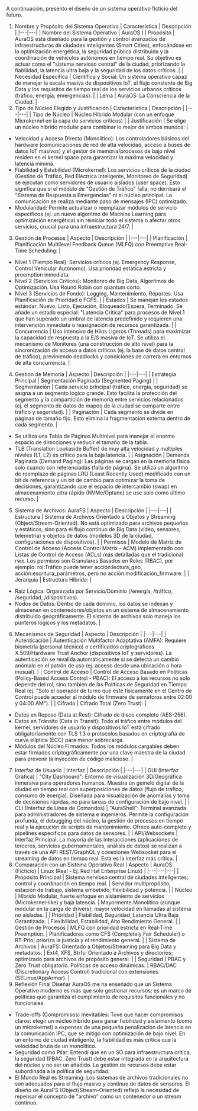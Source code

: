 A continuación, presento el diseño de un sistema operativo ficticio del futuro.
1. Nombre y Propósito del Sistema Operativo
| Característica | Descripción |
|---|---|
| Nombre del Sistema Operativo | AuraOS |
| Propósito | AuraOS está diseñado para la gestión y control avanzados de infraestructuras de ciudades inteligentes (Smart Cities), enfocándose en la optimización energética, la seguridad pública distribuida y la coordinación de vehículos autónomos en tiempo real. Su objetivo es actuar como el "sistema nervioso central" de la ciudad, priorizando la fiabilidad, la latencia ultra baja y la seguridad de los datos críticos. |
| Necesidad Específica | Científica y Social: Un sistema operativo capaz de manejar la escala masiva de dispositivos IoT, el flujo constante de Big Data y los requisitos de tiempo real de los servicios urbanos críticos (tráfico, energía, emergencias). |
| Lema | AuraOS: La Consciencia de la Ciudad. |
2. Tipo de Núcleo Elegido y Justificación
| Característica | Descripción |
|---|---|
| Tipo de Núcleo | Núcleo Híbrido Modular (con un enfoque Microkernel en la capa de servicios críticos) |
| Justificación | Se elige un núcleo híbrido modular para combinar lo mejor de ambos mundos: |
 * Velocidad y Acceso Directo (Monolítico): Los controladores básicos del hardware (comunicaciones de red de alta velocidad, acceso a buses de datos IoT masivos) y el gestor de memoria/procesos de bajo nivel residen en el kernel space para garantizar la máxima velocidad y latencia mínima.
 * Fiabilidad y Estabilidad (Microkernel): Los servicios críticos de la ciudad (Gestión de Tráfico, Red Eléctrica Inteligente, Monitoreo de Seguridad) se ejecutan como servidores de usuario aislados (user space). Esto significa que si el módulo de "Gestión de Tráfico" falla, no derribará el "Sistema de Respuesta a Emergencias" ni el núcleo principal. La comunicación se realiza mediante paso de mensajes (IPC) optimizado.
 * Modularidad: Permite actualizar o reemplazar módulos de servicio específicos (ej. un nuevo algoritmo de Machine Learning para optimización energética) sin reiniciar todo el sistema o afectar otros servicios, crucial para una infraestructura 24/7. |
3. Gestión de Procesos
| Aspecto | Descripción |
|---|---|
| Planificación | Planificación Multilevel Feedback Queue (MLFQ) con Preemptive Real-Time Scheduling: |
 * Nivel 1 (Tiempo Real): Servicios críticos (ej. Emergency Response, Control Vehicular Autónomo). Usa prioridad estática estricta y preemption inmediata.
 * Nivel 2 (Servicios Críticos): Monitoreo de Big Data, Algoritmos de Optimización. Usa Round Robin con quantum corto.
 * Nivel 3 (Servicios de Fondo): Logging, Mantenimiento, Reportes. Usa Planificación de Prioridad o FCFS. |
   | Estados | Se manejan los estados estándar: Nuevo, Listo, Ejecución, Bloqueado/Espera, Terminado. Se añade un estado especial: "Latencia Crítica" para procesos de Nivel 1 que han superado un umbral de latencia predefinido y requieren una intervención inmediata o reasignación de recursos garantizada. |
   | Concurrencia | Uso intensivo de Hilos Ligeros (Threads) para maximizar la capacidad de respuesta a la E/S masiva de IoT. Se utiliza el mecanismo de Monitores (una construcción de alto nivel) para la sincronización de acceso a datos críticos (ej. la base de datos central de tráfico), previniendo deadlocks y condiciones de carrera en entornos de alta concurrencia. |
4. Gestión de Memoria
| Aspecto | Descripción |
|---|---|
| Estrategia Principal | Segmentación Paginada (Segmented Paging) |
| Segmentación | Cada servicio principal (tráfico, energía, seguridad) se asigna a un segmento lógico grande. Esto facilita la protección del segmento y la compartición de memoria entre servicios relacionados (ej. el segmento de datos de mapeo de la ciudad se comparte entre tráfico y seguridad). |
| Paginación | Cada segmento se divide en páginas de tamaño fijo. Esto elimina la fragmentación externa dentro de cada segmento. |
 * Se utiliza una Tabla de Páginas Multinivel para manejar el enorme espacio de direcciones y reducir el tamaño de la tabla.
 * TLB (Translation Lookaside Buffer) de muy alta velocidad y múltiples niveles (L1, L2) es crítico para la baja latencia. |
   | Asignación | Demanda Paginada (Demand Paging): Las páginas se cargan en la memoria física solo cuando son referenciadas (falla de página). Se utiliza un algoritmo de reemplazo de páginas LRU (Least Recently Used) modificado con un bit de referencia y un bit de cambio para optimizar la toma de decisiones, garantizando que el espacio de intercambio (swap) en almacenamiento ultra rápido (NVMe/Optane) se use solo como último recurso. |
5. Sistema de Archivos: AuraFS
| Aspecto | Descripción |
|---|---|
| Estructura | Sistema de Archivos Orientado a Objetos y Streaming (Object/Stream-Oriented). No está optimizado para archivos pequeños y estáticos, sino para el flujo continuo de Big Data (vídeo, sensores, telemetría) y objetos de datos (modelos 3D de la ciudad, configuraciones de dispositivos). |
| Permisos | Modelo de Matriz de Control de Acceso (Access Control Matrix - ACM) implementado con Listas de Control de Acceso (ACLs) más detalladas que el tradicional rwx. Los permisos son Granulares Basados en Roles (RBAC), por ejemplo: rol:Tráfico puede tener acción:lectura_geo, acción:escritura_parámetros, pero no acción:modificación_firmware. |
| Jerarquía | Estructura Híbrida: |
 * Raíz Lógica: Organizada por Servicio/Dominio (/energía, /tráfico, /seguridad, /dispositivos).
 * Nodos de Datos: Dentro de cada dominio, los datos se indexan y almacenan en contenedores/objetos en un sistema de almacenamiento distribuido geográficamente. El sistema de archivos solo maneja los punteros lógicos y los metadatos. |
6. Mecanismos de Seguridad
| Aspecto | Descripción |
|---|---|
| Autenticación | Autenticación Multifactor Adaptativa (AMFA): Requiere biometría (personal técnico) o certificados criptográficos X.509/Hardware Trust Anchor (dispositivos IoT y servidores). La autenticación se revalida automáticamente si se detecta un cambio anómalo en el patrón de uso (ej. acceso desde una ubicación o hora inusual). |
| Control de Acceso | Control de Acceso Basado en Políticas (Policy-Based Access Control - PBAC): El acceso a los recursos no solo depende del rol, sino también de las Políticas de Seguridad en Tiempo Real (ej. "Solo el operador de turno que esté físicamente en el Centro de Control puede acceder al módulo de firmware de semáforos entre 02:00 y 04:00 AM"). |
| Cifrado | Cifrado Total (Zero Trust): |
 * Datos en Reposo (Data at Rest): Cifrado de disco completo (AES-256).
 * Datos en Tránsito (Data in Transit): Todo el tráfico entre módulos del kernel, servidores de usuario y dispositivos IoT está cifrado obligatoriamente con TLS 1.3 o protocolos basados en criptografía de curva elíptica (ECC) para menor sobrecarga.
 * Módulos del Núcleo Firmados: Todos los módulos cargables deben estar firmados criptográficamente por una clave maestra de la ciudad para prevenir la inyección de código malicioso. |
7. Interfaz de Usuario
| Interfaz | Descripción |
|---|---|
| GUI (Interfaz Gráfica) | "City Dashboard": Entorno de visualización 3D/Geográfica inmersiva para operadores humanos. Muestra un gemelo digital de la ciudad en tiempo real con superposiciones de datos (flujo de tráfico, consumo de energía). Diseñada para visualización de anomalías y toma de decisiones rápidas, no para tareas de configuración de bajo nivel. |
| CLI (Interfaz de Línea de Comandos) | "AuraShell": Terminal avanzada para administradores de sistema e ingenieros. Permite la configuración profunda, el debugging del núcleo, la gestión de procesos en tiempo real y la ejecución de scripts de mantenimiento. Ofrece auto-complete y pipelines específicos para datos de sensores. |
| API/Websockets | Interfaz Principal: La mayoría de las interacciones (aplicaciones de terceros, servicios gubernamentales, análisis de datos) se realizan a través de una API REST/GraphQL y conexiones Websocket para el streaming de datos en tiempo real. Esta es la interfaz más crítica. |
8. Comparación con un Sistema Operativo Real
| Aspecto | AuraOS (Ficticio) | Linux (Real - Ej. Red Hat Enterprise Linux) |
|---|---|---|
| Propósito Principal | Sistema nervioso central de ciudades inteligentes; control y coordinación en tiempo real. | Servidor multipropósito, estación de trabajo, sistema embebido; flexibilidad y potencia. |
| Núcleo | Híbrido Modular, fuerte enfoque en aislamiento de servicios (Microkernel-like) y baja latencia. | Mayormente Monolítico (aunque modular en la carga de drivers); mayor velocidad en llamadas al sistema no aisladas. |
| Prioridad | Fiabilidad, Seguridad, Latencia Ultra Baja Garantizada. | Flexibilidad, Estabilidad, Alto Rendimiento General. |
| Gestión de Procesos | MLFQ con prioridad estricta en Real-Time Preemption. | Planificadores como CFS (Completely Fair Scheduler) o RT-Prio; prioriza la justicia y el rendimiento general. |
| Sistema de Archivos | AuraFS: Orientado a Objetos/Streaming para Big Data y metadatos. | Ext4, XFS, Btrfs: Orientado a Archivos y directorios; optimizado para archivos de propósito general. |
| Seguridad | PBAC y Zero Trust obligatorio. Políticas de acceso dinámicas. | RBAC/DAC (Discretionary Access Control) tradicional con extensiones (SELinux/AppArmor). |
9. Reflexión Final
Diseñar AuraOS me ha enseñado que un Sistema Operativo moderno es más que solo gestionar recursos; es un marco de políticas que garantiza el cumplimiento de requisitos funcionales y no funcionales.
 * Trade-offs (Compromisos) Inevitables: Tuve que hacer compromisos claros: elegir un núcleo híbrido para ganar fiabilidad y aislamiento (como un microkernel) a expensas de una pequeña penalización de latencia en la comunicación IPC, que se mitigó con optimización de bajo nivel. En un entorno de ciudad inteligente, la fiabilidad es más crítica que la velocidad bruta de un monolítico.
 * Seguridad como Pilar: Entendí que en un SO para infraestructura crítica, la seguridad (PBAC, Zero Trust) debe estar integrada en la arquitectura del núcleo y no ser un añadido. La gestión de recursos debe estar subordinada a la política de seguridad.
 * El Mundo Real es Streaming: Los sistemas de archivos tradicionales no son adecuados para el flujo masivo y continuo de datos de sensores. El diseño de AuraFS (Object/Stream-Oriented) reflejó la necesidad de repensar el concepto de "archivo" como un contenedor o un stream continuo.
